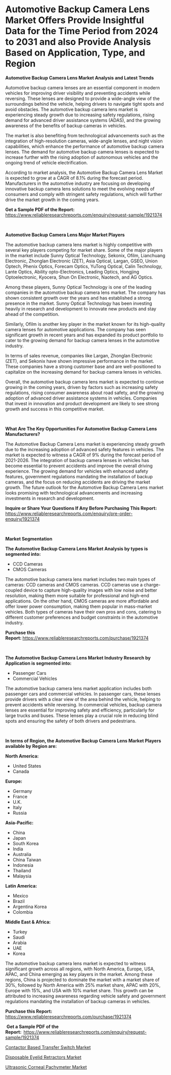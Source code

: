 <p><h1>Automotive Backup Camera Lens Market Offers Provide Insightful Data for the Time Period from 2024 to 2031 and also Provide Analysis Based on Application, Type, and Region</h1></p><p><strong>Automotive Backup Camera Lens Market Analysis and Latest Trends</strong></p>
<p><p>Automotive backup camera lenses are an essential component in modern vehicles for improving driver visibility and preventing accidents while reversing. These lenses are designed to provide a wide-angle view of the surroundings behind the vehicle, helping drivers to navigate tight spots and avoid obstacles. The automotive backup camera lens market is experiencing steady growth due to increasing safety regulations, rising demand for advanced driver assistance systems (ADAS), and the growing awareness of the benefits of backup cameras in vehicles.</p><p>The market is also benefiting from technological advancements such as the integration of high-resolution cameras, wide-angle lenses, and night vision capabilities, which enhance the performance of automotive backup camera lenses. The demand for automotive backup camera lenses is expected to increase further with the rising adoption of autonomous vehicles and the ongoing trend of vehicle electrification.</p><p>According to market analysis, the Automotive Backup Camera Lens Market is expected to grow at a CAGR of 8.1% during the forecast period. Manufacturers in the automotive industry are focusing on developing innovative backup camera lens solutions to meet the evolving needs of consumers and comply with stringent safety regulations, which will further drive the market growth in the coming years.</p></p>
<p><strong>Get a Sample PDF of the Report:&nbsp;</strong> <a href="https://www.reliableresearchreports.com/enquiry/request-sample/1921374">https://www.reliableresearchreports.com/enquiry/request-sample/1921374</a></p>
<p>&nbsp;</p>
<p><strong>Automotive Backup Camera Lens Major Market Players</strong></p>
<p><p>The automotive backup camera lens market is highly competitive with several key players competing for market share. Some of the major players in the market include Sunny Optical Technology, Sekonix, Ofilm, Lianchuang Electronic, Zhonglan Electronic (ZET), Asia Optical, Largan, GSEO, Union Optech, Phenix Optics, Forecam Optics, YuTong Optical, Calin Technology, Lante Optics, Ability opto-Electronics, Leading Optics, Hongjing Optoelectronic, Kyocera, Shun On Electronic, Naotech, and AG Optics.</p><p>Among these players, Sunny Optical Technology is one of the leading companies in the automotive backup camera lens market. The company has shown consistent growth over the years and has established a strong presence in the market. Sunny Optical Technology has been investing heavily in research and development to innovate new products and stay ahead of the competition.</p><p>Similarly, Ofilm is another key player in the market known for its high-quality camera lenses for automotive applications. The company has seen significant growth in recent years and has expanded its product portfolio to cater to the growing demand for backup camera lenses in the automotive industry.</p><p>In terms of sales revenue, companies like Largan, Zhonglan Electronic (ZET), and Sekonix have shown impressive performance in the market. These companies have a strong customer base and are well-positioned to capitalize on the increasing demand for backup camera lenses in vehicles.</p><p>Overall, the automotive backup camera lens market is expected to continue growing in the coming years, driven by factors such as increasing safety regulations, rising consumer awareness about road safety, and the growing adoption of advanced driver assistance systems in vehicles. Companies that invest in innovation and product development are likely to see strong growth and success in this competitive market.</p></p>
<p>&nbsp;</p>
<p><strong>What Are The Key Opportunities For Automotive Backup Camera Lens Manufacturers?</strong></p>
<p><p>The Automotive Backup Camera Lens market is experiencing steady growth due to the increasing adoption of advanced safety features in vehicles. The market is expected to witness a CAGR of 9% during the forecast period of 2021-2026. The integration of backup camera lenses in vehicles has become essential to prevent accidents and improve the overall driving experience. The growing demand for vehicles with enhanced safety features, government regulations mandating the installation of backup cameras, and the focus on reducing accidents are driving the market growth. The future outlook for the Automotive Backup Camera Lens market looks promising with technological advancements and increasing investments in research and development.</p></p>
<p><strong>Inquire or Share Your Questions If Any Before Purchasing This Report:</strong> <a href="https://www.reliableresearchreports.com/enquiry/pre-order-enquiry/1921374">https://www.reliableresearchreports.com/enquiry/pre-order-enquiry/1921374</a></p>
<p>&nbsp;</p>
<p><strong>Market Segmentation</strong></p>
<p><strong>The Automotive Backup Camera Lens Market Analysis by types is segmented into:</strong></p>
<p><ul><li>CCD Cameras</li><li>CMOS Cameras</li></ul></p>
<p><p>The automotive backup camera lens market includes two main types of cameras: CCD cameras and CMOS cameras. CCD cameras use a charge-coupled device to capture high-quality images with low noise and better resolution, making them more suitable for professional and high-end applications. On the other hand, CMOS cameras are more affordable and offer lower power consumption, making them popular in mass-market vehicles. Both types of cameras have their own pros and cons, catering to different customer preferences and budget constraints in the automotive industry.</p></p>
<p><strong>Purchase this Report:&nbsp;</strong><a href="https://www.reliableresearchreports.com/purchase/1921374">https://www.reliableresearchreports.com/purchase/1921374</a></p>
<p>&nbsp;</p>
<p><strong>The Automotive Backup Camera Lens Market Industry Research by Application is segmented into:</strong></p>
<p><ul><li>Passenger Cars</li><li>Commercial Vehicles</li></ul></p>
<p><p>The automotive backup camera lens market application includes both passenger cars and commercial vehicles. In passenger cars, these lenses provide drivers with a clear view of the area behind the vehicle, helping to prevent accidents while reversing. In commercial vehicles, backup camera lenses are essential for improving safety and efficiency, particularly for large trucks and buses. These lenses play a crucial role in reducing blind spots and ensuring the safety of both drivers and pedestrians.</p></p>
<p>&nbsp;</p>
<p><strong>In terms of Region, the Automotive Backup Camera Lens Market Players available by Region are:</strong></p>
<p>
    <p> <strong> North America: </strong>
        <ul>
            <li>United States</li>
            <li>Canada</li>
        </ul>
        </p> 
    <p> <strong> Europe: </strong>
        <ul>
            <li>Germany</li>
            <li>France</li>
            <li>U.K.</li>
            <li>Italy</li>
            <li>Russia</li>
        </ul>
        </p> 
    <p> <strong> Asia-Pacific: </strong>
        <ul>
            <li>China</li>
            <li>Japan</li>
            <li>South Korea</li>
            <li>India</li>
            <li>Australia</li>
            <li>China Taiwan</li>
            <li>Indonesia</li>
            <li>Thailand</li>
            <li>Malaysia</li>
        </ul>
        </p> 
    <p> <strong> Latin America: </strong>
        <ul>
            <li>Mexico</li>
            <li>Brazil</li>
            <li>Argentina Korea</li>
            <li>Colombia</li>
        </ul>
        </p> 
    <p> <strong> Middle East & Africa: </strong>
        <ul>
            <li>Turkey</li>
            <li>Saudi</li>
            <li>Arabia</li>
            <li>UAE</li>
            <li>Korea</li>
        </ul>
    </p>
    </p>
<p><p>The automotive backup camera lens market is expected to witness significant growth across all regions, with North America, Europe, USA, APAC, and China emerging as key players in the market. Among these regions, China is projected to dominate the market with a market share of 30%, followed by North America with 25% market share, APAC with 20%, Europe with 15%, and USA with 10% market share. This growth can be attributed to increasing awareness regarding vehicle safety and government regulations mandating the installation of backup cameras in vehicles.</p></p>
<p><strong>Purchase this Report: </strong><a href="https://www.reliableresearchreports.com/purchase/1921374">https://www.reliableresearchreports.com/purchase/1921374</a></p>
<p>&nbsp;<strong>Get a Sample PDF of the Report:&nbsp;&nbsp;</strong><a href="https://www.reliableresearchreports.com/enquiry/request-sample/1921374">https://www.reliableresearchreports.com/enquiry/request-sample/1921374</a></p>
<p><strong></strong></p>
<p><p><a href="https://view.publitas.com/reportprime-1/contactor-based-transfer-switch-market-size-market-share-and-global-market-analysis-report-2023-2030/">Contactor Based Transfer Switch Market</a></p><p><a href="https://view.publitas.com/reportprime-1/disposable-eyelid-retractors-market-size-and-growth-market-segmentation-regional-and-country-breakdowns-and-market-trends-for-period-from-2023-2030/">Disposable Eyelid Retractors Market</a></p><p><a href="https://view.publitas.com/reportprime-1/ultrasonic-corneal-pachymeter-market-insights-market-players-and-forecast-till-2030/">Ultrasonic Corneal Pachymeter Market</a></p></p>